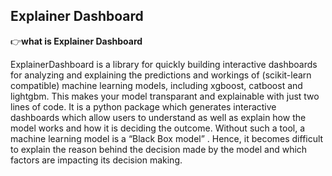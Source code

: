 ## Explainer Dashboard

👉**what is Explainer Dashboard**

ExplainerDashboard is a library for quickly building interactive dashboards for analyzing and explaining the predictions and workings of (scikit-learn compatible) machine learning models, including xgboost, catboost and lightgbm. This makes your model transparant and explainable with just two lines of code. It is a python package which generates interactive dashboards which allow users to understand as well as explain how the model works and how it is deciding the outcome. Without such a tool, a machine learning model is a “Black Box model” . Hence, it becomes difficult to explain the reason behind the decision made by the model and which factors are impacting its decision making.
